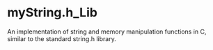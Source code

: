 # myString.h_Lib
An implementation of string and memory manipulation functions in C, similar to the standard string.h library.
